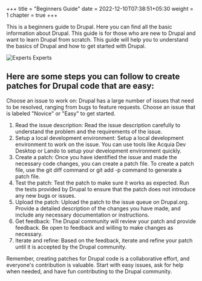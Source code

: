 +++
title = "Beginners Guide"
date = 2022-12-10T07:38:51+05:30
weight = 1
chapter = true
+++

This is a beginners guide to Drupal. Here you can find all the basic information about Drupal. This guide is for those who are new to Drupal and want to learn Drupal from scratch. This guide will help you to understand the basics of Drupal and how to get started with Drupal.

![Experts Experts](/dcg/images/begginer.png)

## Here are some steps you can follow to create patches for Drupal code that are easy:

Choose an issue to work on: Drupal has a large number of issues that need to be resolved, ranging from bugs to feature requests. Choose an issue that is labeled "Novice" or "Easy" to get started.

1. Read the issue description: Read the issue description carefully to understand the problem and the requirements of the issue.
1. Setup a local development environment: Setup a local development environment to work on the issue. You can use tools like Acquia Dev Desktop or Lando to setup your development environment quickly.
1. Create a patch: Once you have identified the issue and made the necessary code changes, you can create a patch file. To create a patch file, use the git diff command or git add -p command to generate a patch file.
1. Test the patch: Test the patch to make sure it works as expected. Run the tests provided by Drupal to ensure that the patch does not introduce any new bugs or issues.
1. Upload the patch: Upload the patch to the issue queue on Drupal.org. Provide a detailed description of the changes you have made, and include any necessary documentation or instructions.
1. Get feedback: The Drupal community will review your patch and provide feedback. Be open to feedback and willing to make changes as necessary.
1. Iterate and refine: Based on the feedback, iterate and refine your patch until it is accepted by the Drupal community.

Remember, creating patches for Drupal code is a collaborative effort, and everyone's contribution is valuable. Start with easy issues, ask for help when needed, and have fun contributing to the Drupal community.
